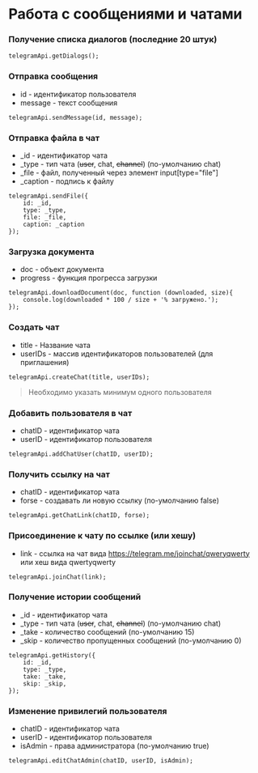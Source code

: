 # Работа с сообщениями и чатами

### Получение списка диалогов (последние 20 штук)
```
telegramApi.getDialogs();
```

### Отправка сообщения
* id - идентификатор пользователя
* message - текст сообщения
```
telegramApi.sendMessage(id, message);
```

### Отправка файла в чат
* _id - идентификатор чата
* _type - тип чата (~~user~~, chat, ~~channel~~) (по-умолчанию chat)
* _file - файл, полученный через элемент input[type="file"]
* _caption - подпись к файлу
```
telegramApi.sendFile({
    id: _id,
    type: _type,
    file: _file,
    caption: _caption
});
```

### Загрузка документа
* doc - объект документа
* progress - функция прогресса загрузки
```
telegramApi.downloadDocument(doc, function (downloaded, size){
    console.log(downloaded * 100 / size + '% загружено.');
});
```

### Создать чат
* title - Название чата
* userIDs - массив идентификаторов пользователей (для приглашения)
```
telegramApi.createChat(title, userIDs);
```
> Необходимо указать минимум одного пользователя

### Добавить пользователя в чат
* chatID - идентификатор чата
* userID - идентификатор пользователя
```
telegramApi.addChatUser(chatID, userID);
```

### Получить ссылку на чат
* chatID - идентификатор чата
* forse - создавать ли новую ссылку (по-умолчанию false)
```
telegramApi.getChatLink(chatID, forse);
```

### Присоединение к чату по ссылке (или хешу)
* link - ссылка на чат вида https://telegram.me/joinchat/qweryqwerty или хеш вида qwertyqwerty
```
telegramApi.joinChat(link);
```

### Получение истории сообщений
* _id - идентификатор чата
* _type - тип чата (~~user~~, chat, ~~channel~~) (по-умолчанию chat)
* _take - количество сообщений (по-умолчанию 15)
* _skip - количество пропущенных сообщений (по-умолчанию 0)
```
telegramApi.getHistory({
    id: _id,
    type: _type,
    take: _take,
    skip: _skip,
});
```

### Изменение привилегий пользователя
* chatID - идентификатор чата
* userID - идентификатор пользователя
* isAdmin - права администратора (по-умолчанию true)
```
telegramApi.editChatAdmin(chatID, userID, isAdmin);
```